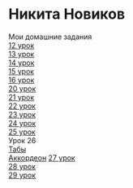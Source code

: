 # Никита Новиков
Мои домашние задания  
[12 урок](https://nikefx.github.io/lesson12/ "Домашняя работа 12")  
[13 урок](https://nikefx.github.io/lesson13/src/ "Домашняя работа 13")  
[14 урок](https://nikefx.github.io/lesson14/src/ "Домашняя работа 14")  
[15 урок](https://nikefx.github.io/fonts-viewer/ "Домашняя работа 15")  
[16 урок](https://nikefx.github.io/lesson14/src/ "Домашняя работа 16")  
[20 урок](https://nikefx.github.io/LESSON20/ "Домашняя работа 20")  
[21 урок](https://nikefx.github.io/Урок%2021/lesson15/src/ "Домашняя работа 21")  
[22 урок](https://nikefx.github.io/less22/src/ "Домашняя работа 22")  
[23 урок](https://nikefx.github.io/less23/lesson15/src/ "Домашняя работа 23")  
[24 урок](https://nikefx.github.io/index.html "Домашняя работа 24")  
[25 урок](https://nikefx.github.io/less25/src/ "Домашняя работа 25")  
Урок 26  
[Табы](https://nikefx.github.io/less26/src/ "Домашняя работа 26")  
[Аккордеон](https://nikefx.github.io/less26(1)/src/ "Домашняя работа 26") 
[27 урок](Nikefx.github.io/less27/src/ "Домашняя работа 27")  
[28 урок](https://nikefx.github.io/28/src/ "Домашняя работа 28")     
[29 урок](https://nikefx.github.io/less29/src/ "Домашняя работа 29")   




